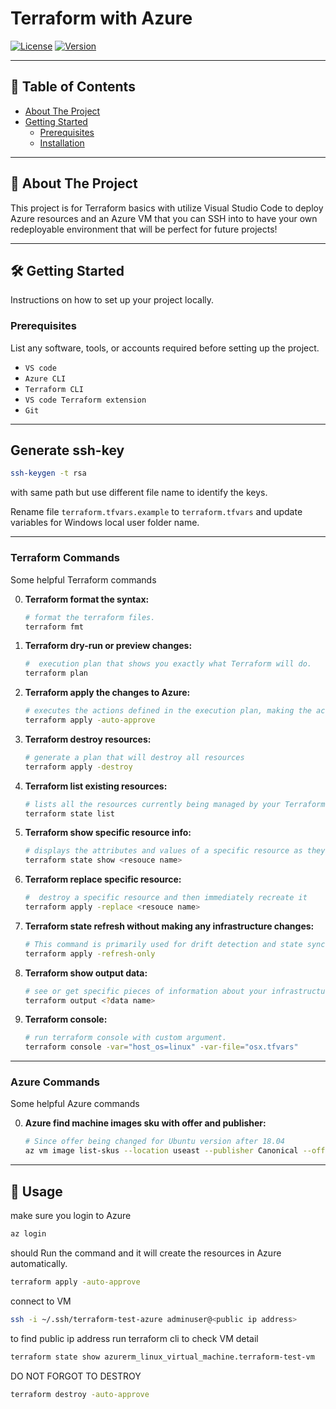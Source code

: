 # Terraform with Azure

[![License](https://img.shields.io/badge/License-MIT-blue.svg)](https://opensource.org/licenses/MIT)
[![Version](https://img.shields.io/badge/version-1.0.0-lightgrey)](https://github.com/your-username/your-repo-name/releases/tag/v0.0.1)

---

## 📝 Table of Contents

* [About The Project](#about-the-project)
* [Getting Started](#getting-started)
  * [Prerequisites](#prerequisites)
  * [Installation](#installation)


---

## 🚀 About The Project

This project is for Terraform basics with utilize Visual Studio Code to deploy Azure resources and an Azure VM that you can SSH into to have your own redeployable environment that will be perfect for future projects!

---


## 🛠️ Getting Started

Instructions on how to set up your project locally.

### Prerequisites

List any software, tools, or accounts required before setting up the project.

* `VS code`
* `Azure CLI`
* `Terraform CLI`
* `VS code Terraform extension`
* `Git`
---
## Generate ssh-key
```bash
ssh-keygen -t rsa
```

with same path but use different file name to identify the keys.

Rename file `terraform.tfvars.example` to `terraform.tfvars` and update variables for Windows local user folder name.

---

### Terraform Commands

Some helpful Terraform commands

0.  **Terraform format the syntax:**
    ```bash
    # format the terraform files.
    terraform fmt
    ```
1.  **Terraform dry-run or preview changes:**
    ```bash
    #  execution plan that shows you exactly what Terraform will do.
    terraform plan
    ```
2.  **Terraform apply the changes to Azure:**
    ```bash
    # executes the actions defined in the execution plan, making the actual changes to your cloud infrastructure.
    terraform apply -auto-approve
    ```
3.  **Terraform destroy resources:**
    ```bash
    # generate a plan that will destroy all resources
    terraform apply -destroy
    ```
4.  **Terraform list existing resources:**
    ```bash
    # lists all the resources currently being managed by your Terraform configuration
    terraform state list
    ```
5.  **Terraform show specific resource info:**
    ```bash
    # displays the attributes and values of a specific resource as they are recorded in state file(terraform.tfstate).
    terraform state show <resouce name> 
    ```
6.  **Terraform replace specific resource:**
    ```bash
    #  destroy a specific resource and then immediately recreate it
    terraform apply -replace <resouce name> 
    ```
7.  **Terraform state refresh without making any infrastructure changes:**
    ```bash
    # This command is primarily used for drift detection and state synchronization when you suspect manual changes have occurred in your cloud environment outside of Terraform.
    terraform apply -refresh-only 
    ```
8.  **Terraform show output data:**
    ```bash
    # see or get specific pieces of information about your infrastructure.
    terraform output <?data name> 
    ```
9.  **Terraform console:**
    ```bash
    # run terraform console with custom argument.
    terraform console -var="host_os=linux" -var-file="osx.tfvars"
    ```

---

### Azure Commands

Some helpful Azure commands

0.  **Azure find machine images sku with offer and publisher:**
    ```bash
    # Since offer being changed for Ubuntu version after 18.04
    az vm image list-skus --location useast --publisher Canonical --offer 0001-com-ubuntu-server-jammy --output table 
    ```

---


## 🚀 Usage

make sure you login to Azure

```bash
az login
```

should Run the command and it will create the resources in Azure automatically.

```bash
terraform apply -auto-approve
```

connect to VM
```bash
ssh -i ~/.ssh/terraform-test-azure adminuser@<public ip address>
```
to find public ip address run terraform cli to check VM detail
```bash
terraform state show azurerm_linux_virtual_machine.terraform-test-vm
```

DO NOT FORGOT TO DESTROY 
```bash
terraform destroy -auto-approve
```